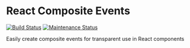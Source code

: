 # React Composite Events

[![Build Status](https://travis-ci.org/benmvp/react-composite-events.svg?branch=master)](https://travis-ci.org/benmvp/react-composite-events)
[![Maintenance Status](https://img.shields.io/badge/status-maintained-brightgreen.svg)](https://github.com/benmvp/react-composite-events/pulse)

Easily create composite events for transparent use in React components
